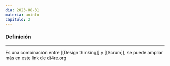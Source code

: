 ```yaml
---
dia: 2023-08-31
materia: aninfo
capitulo: 2
---
```

### Definición
---
Es una combinación entre [[Design thinking]] y [[Scrum]], se puede ampliar más en este link de [dt4re.org](https://www.dt4re.org) 